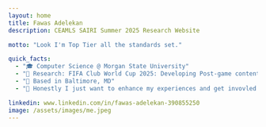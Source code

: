 ```yaml
---
layout: home
title: Fawas Adelekan
description: CEAMLS SAIRI Summer 2025 Research Website

motto: "Look I'm Top Tier all the standards set."

quick_facts:
  - "🎓 Computer Science @ Morgan State University"
  - "🔬 Research: FIFA Club World Cup 2025: Developing Post-game content using AI for automated soccer box scores and video news reports"
  - "📍 Based in Baltimore, MD"
  - "🚀 Honestly I just want to enhance my experiences and get invovled in tech"

linkedin: www.linkedin.com/in/fawas-adelekan-390855250
image: /assets/images/me.jpeg
---
```

